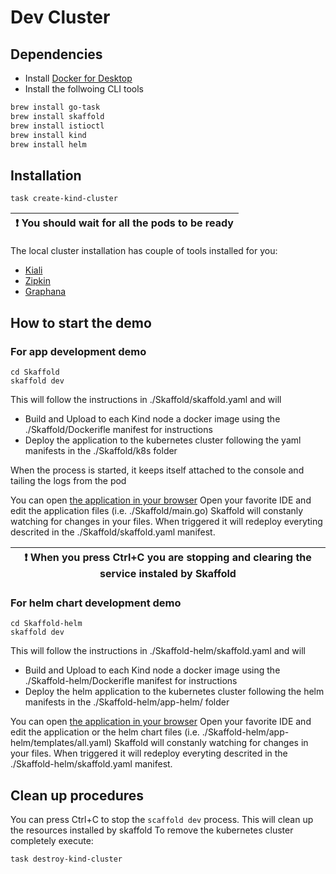 # Dev Cluster

## Dependencies
 - Install [Docker for Desktop](https://www.docker.com/products/docker-desktop/)
 - Install the follwoing CLI tools
```bash
brew install go-task
brew install skaffold
brew install istioctl
brew install kind
brew install helm
```

## Installation
```
task create-kind-cluster
```
| :exclamation:  You should wait for all the pods to be ready |
|-------------------------------------------------------------|

The local cluster installation has couple of tools installed for you:
- [Kiali](http://kiali.127.0.0.1.nip.io/)
- [Zipkin](http://jaeger.127.0.0.1.nip.io/zipkin/)
- [Graphana](http://grafana.127.0.0.1.nip.io/)

## How to start the demo

### For app development demo
```
cd Skaffold
skaffold dev
```

This will follow the instructions in ./Skaffold/skaffold.yaml and will
- Build and Upload to each Kind node a docker image using the ./Skaffold/Dockerifle manifest for instructions
- Deploy the application to the kubernetes cluster following the yaml manifests in the ./Skaffold/k8s folder

When the process is started, it keeps itself attached to the console and tailing the logs from the pod

You can open [the application in your browser](https://app01.127.0.0.1.nip.io/)
Open your favorite IDE and edit the application files (i.e. ./Skaffold/main.go)
Skaffold will constanly watching for changes in your files. When triggered it will redeploy everyting descrited in the ./Skaffold/skaffold.yaml manifest.


| :exclamation:  When you press Ctrl+C you are stopping and clearing the service instaled by Skaffold |
|-----------------------------------------------------------------------------------------------------|



### For helm chart development demo
```
cd Skaffold-helm
skaffold dev
```

This will follow the instructions in ./Skaffold-helm/skaffold.yaml and will
- Build and Upload to each Kind node a docker image using the ./Skaffold-helm/Dockerifle manifest for instructions
- Deploy the helm application to the kubernetes cluster following the helm manifests in the ./Skaffold-helm/app-helm/ folder

You can open [the application in your browser](https://app01.127.0.0.1.nip.io/)
Open your favorite IDE and edit the application or the helm chart files (i.e. ./Skaffold-helm/app-helm/templates/all.yaml)
Skaffold will constanly watching for changes in your files. When triggered it will redeploy everyting descrited in the ./Skaffold-helm/skaffold.yaml manifest.

## Clean up procedures

You can press Ctrl+C to stop the `scaffold dev` process. This will clean up the resources installed by skaffold
To remove the kubernetes cluster completely execute:
```bash
task destroy-kind-cluster
```


